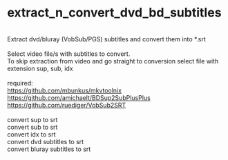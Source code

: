 # extract_n_convert_dvd_bd_subtitles

<br> Extract dvd/bluray (VobSub/PGS) subtitles and convert them into *.srt
<br> 
<br> Select video file/s with subtitles to convert.
<br> To skip extraction from video and go straight to conversion select file with extension sup, sub, idx
<br> 
<br> required: 
<br> https://github.com/mbunkus/mkvtoolnix
<br> https://github.com/amichaelt/BDSup2SubPlusPlus
<br> https://github.com/ruediger/VobSub2SRT
<br> 
<br> convert sup to srt
<br> convert sub to srt
<br> convert idx to srt
<br> convert dvd subtitles to srt
<br> convert bluray subtitles to srt
